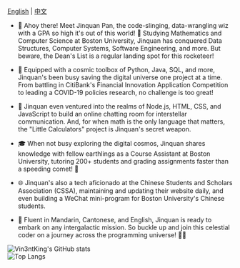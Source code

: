 [English](./README.md) | [中文](./README.zh.md)
- 🚀 Ahoy there! Meet Jinquan Pan, the code-slinging, data-wrangling wiz with a GPA so high it's out of this world! 🌟 Studying Mathematics and Computer Science at Boston University, Jinquan has conquered Data Structures, Computer Systems, Software Engineering, and more. But beware, the Dean's List is a regular landing spot for this rocketeer!

- 🔧 Equipped with a cosmic toolbox of Python, Java, SQL, and more, Jinquan's been busy saving the digital universe one project at a time. From battling in CitiBank's Financial Innovation Application Competition to leading a COVID-19 policies research, no challenge is too great!

- 💬 Jinquan even ventured into the realms of Node.js, HTML, CSS, and JavaScript to build an online chatting room for interstellar communication. And, for when math is the only language that matters, the "Little Calculators" project is Jinquan's secret weapon.

- 🎓 When not busy exploring the digital cosmos, Jinquan shares knowledge with fellow earthlings as a Course Assistant at Boston University, tutoring 200+ students and grading assignments faster than a speeding comet! 💫

- 🌐 Jinquan's also a tech aficionado at the Chinese Students and Scholars Association (CSSA), maintaining and updating their website daily, and even building a WeChat mini-program for Boston University's Chinese students.

- 💬 Fluent in Mandarin, Cantonese, and English, Jinquan is ready to embark on any intergalactic mission. So buckle up and join this celestial coder on a journey across the programming universe! 🚀✨
<!---
Vin3ntKing/Vin3ntKing is a ✨ special ✨ repository because its `README.md` (this file) appears on your GitHub profile.
You can click the Preview link to take a look at your changes.
--->

![Vin3ntKing's GitHub stats](https://github-readme-stats.vercel.app/api?username=Vin3ntKing&show_icons=true&theme=radical) \
![Top Langs](https://github-readme-stats.vercel.app/api/top-langs/?username=Vin3ntKing&layout=compact&theme=radical)

